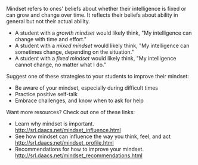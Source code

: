 Mindset refers to ones' beliefs about whether their intelligence is fixed or can grow and change over time. It reflects their beliefs about ability in general but not their actual ability.
* A student with a *growth mindset* would likely think, "My intelligence can change with time and effort."
* A student with a *mixed mindset* would likely think, "My intelligence can sometimes change, depending on the situation."
* A student with a *fixed mindset* would likely think, "My intelligence cannot change, no matter what I do."

Suggest one of these strategies to your students to improve their mindset:
* Be aware of your mindset, especially during difficult times
* Practice positive self-talk
* Embrace challenges, and know when to ask for help

Want more resources? Check out one of these links:
* Learn why mindset is important. http://srl.daacs.net/mindset_influence.html
* See how mindset can influence the way you think, feel, and act http://srl.daacs.net/mindset_profile.html
* Recommendations for how to improve your mindset. http://srl.daacs.net/mindset_recommendations.html
